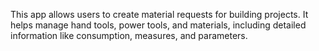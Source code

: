 This app allows users to create material requests for building projects. It helps manage hand tools, power tools, and materials, including detailed information like consumption, measures, and parameters.
